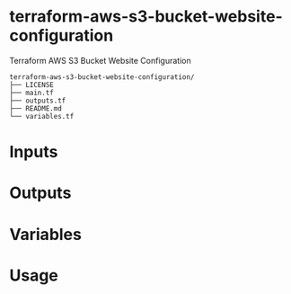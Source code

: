 # terraform-aws-s3-bucket-website-configuration
Terraform AWS S3 Bucket Website Configuration

```
terraform-aws-s3-bucket-website-configuration/
├── LICENSE
├── main.tf
├── outputs.tf
├── README.md
└── variables.tf
```


# Inputs

# Outputs

# Variables

# Usage
